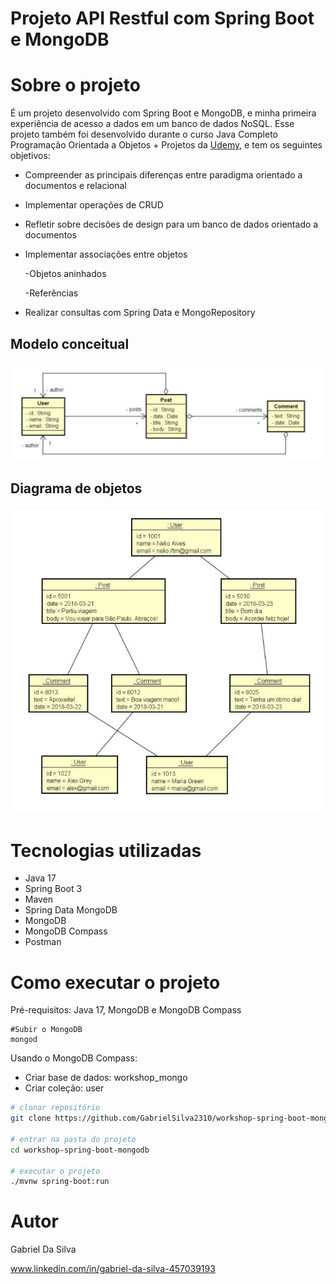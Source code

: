 # Projeto API Restful com Spring Boot e MongoDB

# Sobre o projeto
É um projeto desenvolvido com Spring Boot e MongoDB, e minha primeira experiência de acesso a dados em um banco de dados NoSQL.
Esse projeto também foi desenvolvido durante o curso Java Completo Programação Orientada a Objetos + Projetos
da [Udemy](https://www.udemy.com/course/java-curso-completo), e tem os seguintes objetivos:
- Compreender as principais diferenças entre paradigma orientado a documentos e relacional
- Implementar operações de CRUD
- Refletir sobre decisões de design para um banco de dados orientado a documentos
- Implementar associações entre objetos

    -Objetos aninhados

     -Referências
- Realizar consultas com Spring Data e MongoRepository

## Modelo conceitual

![Modelo Conceitual](https://github.com/GabrielSilva2310/Assets/blob/main/Images%20workshop-spring-boot-mongodb/Modelo%20Conceitual.png)

## Diagrama de objetos 
![Diagrama de Objetos](https://github.com/GabrielSilva2310/Assets/blob/main/Images%20workshop-spring-boot-mongodb/Diagrama%20de%20Objetos.png)

# Tecnologias utilizadas
- Java 17 
- Spring Boot 3
- Maven
- Spring Data MongoDB
- MongoDB
- MongoDB Compass
- Postman


# Como executar o projeto

Pré-requisitos: Java 17, MongoDB e MongoDB Compass

```Prompt de Comando
#Subir o MongoDB
mongod
```

Usando o MongoDB Compass:
- Criar base de dados: workshop_mongo
- Criar coleção: user

```bash
# clonar repositório
git clone https://github.com/GabrielSilva2310/workshop-spring-boot-mongodb.git

# entrar na pasta do projeto
cd workshop-spring-boot-mongodb

# executar o projeto
./mvnw spring-boot:run
```

# Autor

Gabriel Da Silva 

www.linkedin.com/in/gabriel-da-silva-457039193
